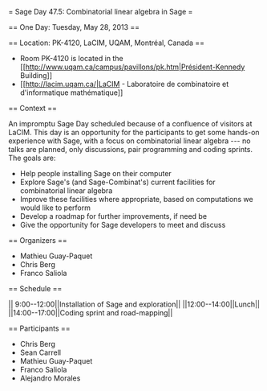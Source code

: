 = Sage Day 47.5: Combinatorial linear algebra in Sage =

== One Day: Tuesday, May 28, 2013 ==

== Location: PK-4120, LaCIM, UQAM, Montréal, Canada ==

  * Room PK-4120 is located in the [[http://www.uqam.ca/campus/pavillons/pk.htm|Président-Kennedy Building]]
  * [[http://lacim.uqam.ca/|LaCIM - Laboratoire de combinatoire et d'informatique mathématique]]

== Context ==

An impromptu Sage Day scheduled because of a confluence of visitors at LaCIM. This day is an opportunity for the participants to get some hands-on experience with Sage, with a focus on combinatorial linear algebra --- no talks are planned, only discussions, pair programming and coding sprints. The goals are:

  * Help people installing Sage on their computer
  * Explore Sage's (and Sage-Combinat's) current facilities for combinatorial linear algebra
  * Improve these facilities where appropriate, based on computations we would like to perform
  * Develop a roadmap for further improvements, if need be
  * Give the opportunity for Sage developers to meet and discuss

== Organizers ==

  * Mathieu Guay-Paquet
  * Chris Berg
  * Franco Saliola

== Schedule ==

|| 9:00--12:00||Installation of Sage and exploration||
||12:00--14:00||Lunch||
||14:00--17:00||Coding sprint and road-mapping||

== Participants ==

  * Chris Berg
  * Sean Carrell
  * Mathieu Guay-Paquet
  * Franco Saliola
  * Alejandro Morales
